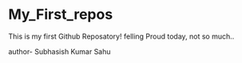 # My_First_repos
This is my first Github Reposatory! felling Proud today, not so much..
<br>
<div>author- Subhasish Kumar Sahu</div>
